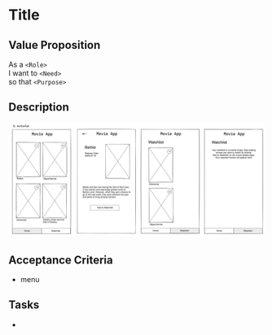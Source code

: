 # Title

## Value Proposition

As a `<Role>` <br>
I want to `<Need>` <br>
so that `<Purpose>` <br>

## Description

![wireframe](./assets/scribble-watchlist.png)

## Acceptance Criteria

- menu

## Tasks

-
